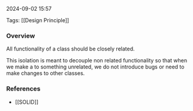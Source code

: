 
2024-09-02 15:57

Tags: [[Design Principle]]

### Overview
All functionality of a class should be closely related.

This isolation is meant to decouple non related functionality so that when we make a to something unrelated, we do not introduce bugs or need to make changes to other classes.

### References
- [[SOLID]]

